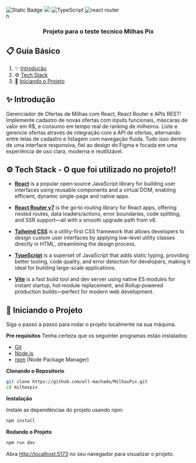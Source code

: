 <div>
    <img alt="Static Badge" src="https://img.shields.io/badge/React-4c84f3?style=for-the-badge&logo=react&logoColor=white">
        <img src="https://img.shields.io/badge/-Tailwind-38B2AC?style=for-the-badge&logo=tailwind-css&logoColor=white" />
        <img src="https://img.shields.io/badge/-TypeScript-black?style=for-the-badge&logoColor=white&logo=typescript&color=3178C6" alt="TypeScript" />
            <img src="ttps://img.shields.io/badge/-React%20Router-CA4245?logo=react-router" alt="react router" />
</div> h

<h3 align="center">Projeto para o teste tecnico Milhas Pix</h3>

## 📋 <a name="table">Guia Básico</a>

1. ✨ [Introdução](#introduction)
2. ⚙️ [Tech Stack](#tech-stack)
3. 🤸 [Iniciando o Projeto](#quick-start)


## <a name="introduction">✨ Introdução</a>

Gerenciador de Ofertas de Milhas com React, React Router e APIs REST!
Implemente cadastro de novas ofertas com inputs funcionais, máscaras de valor em R$, e consumo em tempo real de ranking de milheiros. Liste e gerencie ofertas através de integração com a API de ofertas, alternando entre telas de cadastro e listagem com navegação fluida. Tudo isso dentro de uma interface responsiva, fiel ao design do Figma e focada em uma experiência de uso clara, moderna e reutilizável.


## <a name="tech-stack">⚙️ Tech Stack - O que foi utilizado no projeto!!</a>

- **[React](https://react.dev/)** is a popular open‑source JavaScript library for building user interfaces using reusable components and a virtual DOM, enabling efficient, dynamic single-page and native apps.

- **[React Router v7](https://reactrouter.com/)** is the go‑to routing library for React apps, offering nested routes, data loaders/actions, error boundaries, code splitting, and SSR support—all with a smooth upgrade path from v6.
  
- **[Tailwind CSS](https://tailwindcss.com/)** is a utility-first CSS framework that allows developers to design custom user interfaces by applying low-level utility classes directly in HTML, streamlining the design process.

- **[TypeScript](https://www.typescriptlang.org/)** is a superset of JavaScript that adds static typing, providing better tooling, code quality, and error detection for developers, making it ideal for building large-scale applications.

- **[Vite](https://vite.dev/)** is a fast build tool and dev server using native ES modules for instant startup, hot‑module replacement, and Rollup‑powered production builds—perfect for modern web development.


## <a name="quick-start">🤸 Iniciando o Projeto </a>

Siga o passo a passo para rodar o projeto localmente na sua máquina.


**Pre requisitos**
Tenha certeza que os seguinter programas estão instalados:

- [Git](https://git-scm.com/)
- [Node.js](https://nodejs.org/en)
- [npm](https://www.npmjs.com/) (Node Package Manager)

**Clonando o Repositorio**

```bash
git clone https://github.com/wll-machado/MilhasPix.git
cd milhaspix
```

**Instalação**

Instale as dependências do projeto usando npm:

```bash
npm install
```

**Rodando o Projeto**

```bash
npm run dev
```

Abra [http://localhost:5173](http://localhost:5173) no seu navegador para visualizar o projeto.
